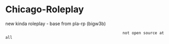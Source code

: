 # Chicago-Roleplay
new kinda roleplay - base from pla-rp (bigw3b)



                                                       not open source at all
